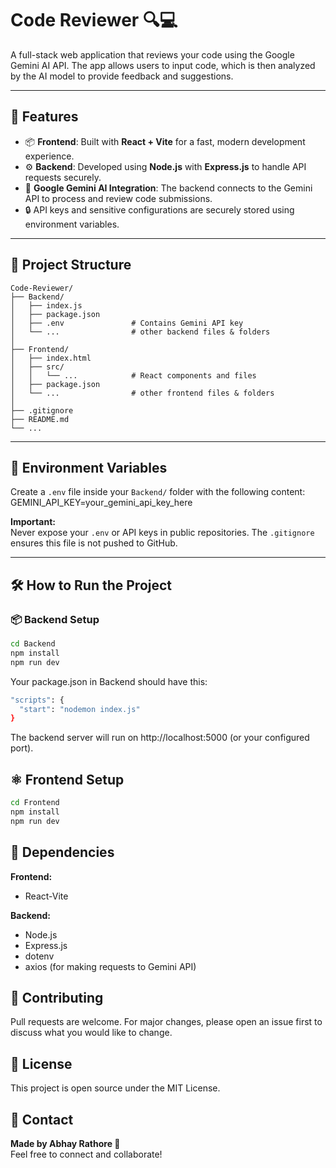 # Code Reviewer 🔍💻

A full-stack web application that reviews your code using the Google Gemini AI API. The app allows users to input code, which is then analyzed by the AI model to provide feedback and suggestions.

---

## 🚀 Features

- 📦 **Frontend**: Built with **React + Vite** for a fast, modern development experience.
- ⚙️ **Backend**: Developed using **Node.js** with **Express.js** to handle API requests securely.
- 🤖 **Google Gemini AI Integration**: The backend connects to the Gemini API to process and review code submissions.
- 🔒 API keys and sensitive configurations are securely stored using environment variables.

---

## 📂 Project Structure
```text
Code-Reviewer/
├── Backend/
│   ├── index.js
│   ├── package.json
│   ├── .env               # Contains Gemini API key
│   └── ...                # other backend files & folders
│
├── Frontend/
│   ├── index.html
│   ├── src/
│   │   └── ...            # React components and files
│   ├── package.json
│   └── ...                # other frontend files & folders
│
├── .gitignore
├── README.md
└── ...
```
---

## 🔐 Environment Variables

Create a `.env` file inside your `Backend/` folder with the following content:
GEMINI_API_KEY=your_gemini_api_key_here

**Important:**  
Never expose your `.env` or API keys in public repositories. The `.gitignore` ensures this file is not pushed to GitHub.

---

## 🛠️ How to Run the Project

### 📦 Backend Setup

```bash
cd Backend
npm install
npm run dev
```
Your package.json in Backend should have this:
```bash
"scripts": {
  "start": "nodemon index.js"
}
```
 The backend server will run on http://localhost:5000 (or your configured port).

## ⚛️ Frontend Setup

```bash
cd Frontend
npm install
npm run dev
```

## 📌 Dependencies
**Frontend:**
- React-Vite

**Backend:**
- Node.js
- Express.js
- dotenv
- axios (for making requests to Gemini API)

## 🤝 Contributing
Pull requests are welcome. For major changes, please open an issue first to discuss what you would like to change.

## 📄 License
This project is open source under the MIT License.

## 📧 Contact
**Made by Abhay Rathore 🚀**  
Feel free to connect and collaborate!

